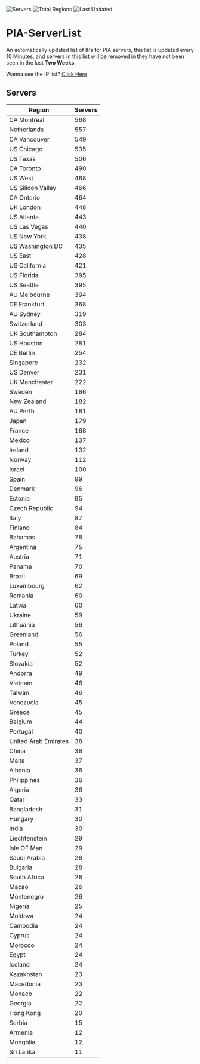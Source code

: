 ![Servers](https://img.shields.io/badge/Servers-15,324-darkgreen)
![Total Regions](https://img.shields.io/badge/Total_Regions-97-darkgreen)
![Last Updated](https://img.shields.io/badge/Last_Updated-April_30_2024_09:40_EDT-darkgreen)

# PIA-ServerList
An automatically updated list of IPs for PIA servers, this list is updated every 10 Minutes, and servers in this list will be removed in they have not been seen in the last **Two Weeks**.

Wanna see the IP list? [Click Here](./servers.json)

## Servers
| Region               | Servers |
|----------------------|---------|
| CA Montreal | 568 |
| Netherlands | 557 |
| CA Vancouver | 549 |
| US Chicago | 535 |
| US Texas | 506 |
| CA Toronto | 490 |
| US West | 468 |
| US Silicon Valley | 466 |
| CA Ontario | 464 |
| UK London | 448 |
| US Atlanta | 443 |
| US Las Vegas | 440 |
| US New York | 438 |
| US Washington DC | 435 |
| US East | 428 |
| US California | 421 |
| US Florida | 395 |
| US Seattle | 395 |
| AU Melbourne | 394 |
| DE Frankfurt | 368 |
| AU Sydney | 319 |
| Switzerland | 303 |
| UK Southampton | 284 |
| US Houston | 281 |
| DE Berlin | 254 |
| Singapore | 232 |
| US Denver | 231 |
| UK Manchester | 222 |
| Sweden | 186 |
| New Zealand | 182 |
| AU Perth | 181 |
| Japan | 179 |
| France | 168 |
| Mexico | 137 |
| Ireland | 132 |
| Norway | 112 |
| Israel | 100 |
| Spain | 99 |
| Denmark | 96 |
| Estonia | 95 |
| Czech Republic | 94 |
| Italy | 87 |
| Finland | 84 |
| Bahamas | 78 |
| Argentina | 75 |
| Austria | 71 |
| Panama | 70 |
| Brazil | 69 |
| Luxembourg | 62 |
| Romania | 60 |
| Latvia | 60 |
| Ukraine | 59 |
| Lithuania | 56 |
| Greenland | 56 |
| Poland | 55 |
| Turkey | 52 |
| Slovakia | 52 |
| Andorra | 49 |
| Vietnam | 46 |
| Taiwan | 46 |
| Venezuela | 45 |
| Greece | 45 |
| Belgium | 44 |
| Portugal | 40 |
| United Arab Emirates | 38 |
| China | 38 |
| Malta | 37 |
| Albania | 36 |
| Philippines | 36 |
| Algeria | 36 |
| Qatar | 33 |
| Bangladesh | 31 |
| Hungary | 30 |
| India | 30 |
| Liechtenstein | 29 |
| Isle OF Man | 29 |
| Saudi Arabia | 28 |
| Bulgaria | 28 |
| South Africa | 28 |
| Macao | 26 |
| Montenegro | 26 |
| Nigeria | 25 |
| Moldova | 24 |
| Cambodia | 24 |
| Cyprus | 24 |
| Morocco | 24 |
| Egypt | 24 |
| Iceland | 24 |
| Kazakhstan | 23 |
| Macedonia | 23 |
| Monaco | 22 |
| Georgia | 22 |
| Hong Kong | 20 |
| Serbia | 15 |
| Armenia | 12 |
| Mongolia | 12 |
| Sri Lanka | 11 |